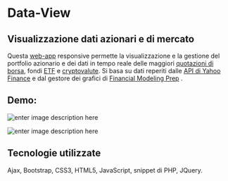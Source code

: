 # Data-View
## Visualizzazione dati azionari e di mercato
Questa [web-app](http://nas-costa.synology.me:100/portafoglio/) responsive permette la visualizzazione e la gestione del portfolio azionario e dei dati in tempo reale delle maggiori [quotazioni di borsa](http://nas-costa.synology.me:100/portafoglio/home_azioni.php), fondi [ETF](http://nas-costa.synology.me:100/portafoglio/home_ETF.html) e [cryptovalute](http://nas-costa.synology.me:100/portafoglio/#portfolio-modal-1).
Si basa su dati reperiti dalle [API di Yahoo Finance](https://yh-finance.p.rapidapi.com/stock/v3/get-chart?interval=) e dal gestore dei grafici di [Financial Modeling Prep](https://financialmodelingprep.com/api/v3/stock-screener) .

## Demo:

![enter image description here](https://i.ibb.co/0sv9hXW/image.png)

![enter image description here](https://i.ibb.co/Z2t2DsM/image.png)

## Tecnologie utilizzate
Ajax, Bootstrap, CSS3, HTML5, JavaScript, snippet di PHP, JQuery.
